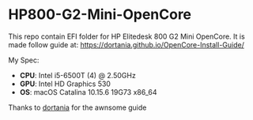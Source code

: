 # HP800-G2-Mini-OpenCore

This repo contain EFI folder for HP Elitedesk 800 G2 Mini OpenCore.
It is made follow guide at: https://dortania.github.io/OpenCore-Install-Guide/

My Spec:
 - **CPU**: Intel i5-6500T (4) @ 2.50GHz
 - **GPU**: Intel HD Graphics 530
 - **OS**: macOS Catalina 10.15.6 19G73 x86_64

Thanks to [dortania](https://github.com/dortania) for the awnsome guide 
